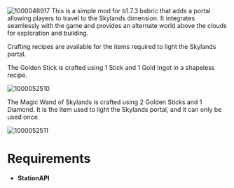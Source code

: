 ![1000048917](https://github.com/user-attachments/assets/b352318f-3cd4-43be-b3e1-62e81888a7c8)
This is a simple mod for b1.7.3 babric that adds a portal allowing players to travel to the Skylands dimension. It integrates seamlessly with the game and provides an alternate world above the clouds for exploration and building.

Crafting recipes are available for the items required to light the Skylands portal.

The Golden Stick is crafted using 1 Stick and 1 Gold Ingot in a shapeless recipe.

![1000052510](https://github.com/user-attachments/assets/299c38c7-ab31-476d-b92c-1e60f48cf54c)

The Magic Wand of Skylands is crafted using 2 Golden Sticks and 1 Diamond. It is the item used to light the Skylands portal, and it can only be used once.

![1000052511](https://github.com/user-attachments/assets/343cb7a6-d8e6-42e8-8985-f9aedbde944d)

# Requirements
* **StationAPI**
